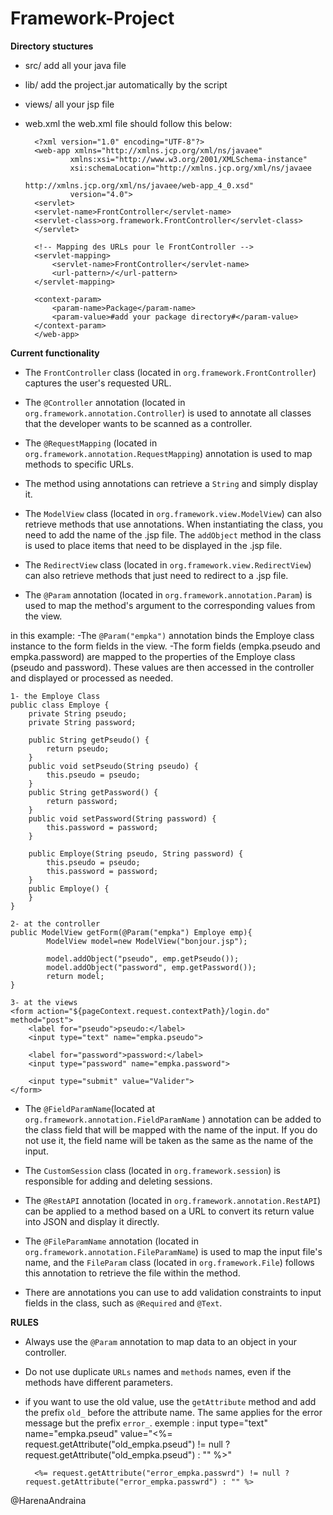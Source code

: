 # Framework-Project

**Directory stuctures**
* src/
    add all your java file

* lib/
    add the project.jar automatically by the script

* views/
    all your jsp file

* web.xml
    the web.xml file should follow this below:

        <?xml version="1.0" encoding="UTF-8"?>
        <web-app xmlns="http://xmlns.jcp.org/xml/ns/javaee"
                xmlns:xsi="http://www.w3.org/2001/XMLSchema-instance"
                xsi:schemaLocation="http://xmlns.jcp.org/xml/ns/javaee
                                    http://xmlns.jcp.org/xml/ns/javaee/web-app_4_0.xsd"
                version="4.0">
        <servlet>
        <servlet-name>FrontController</servlet-name>
        <servlet-class>org.framework.FrontController</servlet-class>
        </servlet>

        <!-- Mapping des URLs pour le FrontController -->
        <servlet-mapping>
            <servlet-name>FrontController</servlet-name>
            <url-pattern>/</url-pattern>
        </servlet-mapping>

        <context-param>
            <param-name>Package</param-name>
            <param-value>#add your package directory#</param-value>
        </context-param>
        </web-app>

**Current functionality**
* The `FrontController` class (located in `org.framework.FrontController`) captures the user's requested URL.

* The `@Controller` annotation (located in `org.framework.annotation.Controller`) is used to annotate all classes that the developer wants to be scanned as a controller.

* The `@RequestMapping` (located in `org.framework.annotation.RequestMapping`)  annotation is used to map methods to specific URLs.

* The method using annotations can retrieve a `String` and simply display it.

* The `ModelView` class (located in `org.framework.view.ModelView`) can also retrieve methods that use annotations. When instantiating the class, you need to add the name of the .jsp file. The `addObject` method in the class is used to place items that need to be displayed in the .jsp file.

* The `RedirectView` class (located in `org.framework.view.RedirectView`) can also retrieve methods that just need to redirect to a .jsp file.

* The `@Param` annotation (located in `org.framework.annotation.Param`) is used to map the method's argument to the corresponding values from the view.

in this example:
    -The ``@Param("empka")`` annotation binds the Employe class instance to the form fields in the view.
    -The form fields (empka.pseudo and empka.password) are mapped to the properties of the Employe class (pseudo and password). These values are then accessed in the controller and displayed or processed as needed.

    1- the Employe Class 
    public class Employe {
        private String pseudo;
        private String password;
        
        public String getPseudo() {
            return pseudo;
        }
        public void setPseudo(String pseudo) {
            this.pseudo = pseudo;
        }
        public String getPassword() {
            return password;
        }
        public void setPassword(String password) {
            this.password = password;
        }
        
        public Employe(String pseudo, String password) {
            this.pseudo = pseudo;
            this.password = password;
        }
        public Employe() {
        }    
    }

    2- at the controller 
    public ModelView getForm(@Param("empka") Employe emp){
            ModelView model=new ModelView("bonjour.jsp");

            model.addObject("pseudo", emp.getPseudo());
            model.addObject("password", emp.getPassword());
            return model;
    }

    3- at the views
    <form action="${pageContext.request.contextPath}/login.do" method="post">
        <label for="pseudo">pseudo:</label>
        <input type="text" name="empka.pseudo">

        <label for="password">password:</label>
        <input type="password" name="empka.password">

        <input type="submit" value="Valider">
    </form>


* The `@FieldParamName`(located at `org.framework.annotation.FieldParamName` )  annotation can be added to the class field that will be mapped with the name of the input. If you do not use it, the field name will be taken as the same as the name of the input. 

* The `CustomSession` class (located in `org.framework.session`) is responsible for adding and deleting sessions.

* The `@RestAPI` annotation (located in `org.framework.annotation.RestAPI`) can be applied to a method based on a URL to convert its return value into JSON and display it directly.

* The `@FileParamName` annotation (located in `org.framework.annotation.FileParamName`) is used to map the input file's name, and the `FileParam` class (located in `org.framework.File`) follows this annotation to retrieve the file within the method.

* There are annotations you can use to add validation constraints to input fields in the class, such as `@Required` and `@Text`.



**RULES**
* Always use the ``@Param`` annotation to map data to an object in your controller.
* Do not use duplicate ``URLs`` names and ``methods`` names, even if the methods have different parameters.
        
* if you want to use the old value, use the ``getAttribute`` method and add the prefix ``old_`` before the attribute name. The same applies for the error message but the prefix `error_`.
    exemple :
        input type="text" name="empka.pseud" value="<%= request.getAttribute("old_empka.pseud") != null ? request.getAttribute("old_empka.pseud") : "" %>"
        
        <%= request.getAttribute("error_empka.passwrd") != null ? request.getAttribute("error_empka.passwrd") : "" %>
@HarenaAndraina

